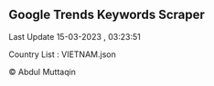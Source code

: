 

## Google Trends Keywords Scraper 
 
Last Update 15-03-2023 , 03:23:51

Country List :
VIETNAM.json



© Abdul Muttaqin 

